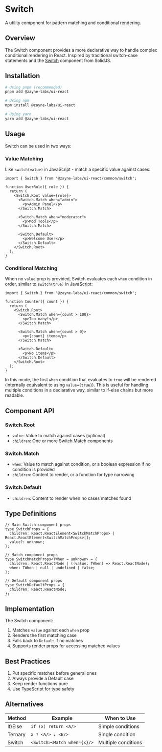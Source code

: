 # Switch

A utility component for pattern matching and conditional rendering.

## Overview

The Switch component provides a more declarative way to handle complex conditional rendering in React. Inspired by traditional switch-case statements and the [Switch](https://docs.solidjs.com/reference/components/switch-and-match) component from SolidJS.

## Installation

```bash
# Using pnpm (recommended)
pnpm add @zayne-labs/ui-react

# Using npm
npm install @zayne-labs/ui-react

# Using yarn
yarn add @zayne-labs/ui-react
```

## Usage

Switch can be used in two ways:

### Value Matching

Like `switch(value)` in JavaScript - match a specific value against cases:

```tsx
import { Switch } from '@zayne-labs/ui-react/common/switch';

function UserRole({ role }) {
  return (
    <Switch.Root value={role}>
      <Switch.Match when="admin">
        <p>Admin Panel</p>
      </Switch.Match>

      <Switch.Match when="moderator">
        <p>Mod Tools</p>
      </Switch.Match>

      <Switch.Default>
        <p>Welcome User</p>
      </Switch.Default>
    </Switch.Root>
  );
}
```

### Conditional Matching

When no `value` prop is provided, Switch evaluates each `when` condition in order, similar to `switch(true)` in JavaScript:

```tsx
import { Switch } from '@zayne-labs/ui-react/common/switch';

function Counter({ count }) {
  return (
    <Switch.Root>
      <Switch.Match when={count > 100}>
        <p>Too many!</p>
      </Switch.Match>

      <Switch.Match when={count > 0}>
        <p>{count} items</p>
      </Switch.Match>

      <Switch.Default>
        <p>No items</p>
      </Switch.Default>
    </Switch.Root>
  );
}
```

In this mode, the first `when` condition that evaluates to `true` will be rendered (internally equivalent to using `value={true}`). This is useful for handling multiple conditions in a declarative way, similar to if-else chains but more readable.

## Component API

### Switch.Root

- `value`: Value to match against cases (optional)
- `children`: One or more Switch.Match components

### Switch.Match

- `when`: Value to match against condition, or a boolean expression if no condition is provided
- `children`: Content to render, or a function for type narrowing

### Switch.Default

- `children`: Content to render when no cases matches found

## Type Definitions

```tsx
// Main Switch component props
type SwitchProps = {
  children: React.ReactElement<SwitchMatchProps> | React.ReactElement<SwitchMatchProps>[];
  value?: unknown;
};

// Match component props
type SwitchMatchProps<TWhen = unknown> = {
  children: React.ReactNode | ((value: TWhen) => React.ReactNode);
  when: TWhen | null | undefined | false;
};

// Default component props
type SwitchDefaultProps = {
  children: React.ReactNode;
};
```

## Implementation

The Switch component:

1. Matches `value` against each `when` prop
2. Renders the first matching case
3. Falls back to `Default` if no matches
4. Supports render props for accessing matched values

## Best Practices

1. Put specific matches before general ones
2. Always provide a Default case
3. Keep render functions pure
4. Use TypeScript for type safety

## Alternatives

| Method | Example | When to Use |
|--------|---------|-------------|
| If/Else | `if (x) return <A/>` | Simple conditions |
| Ternary | `x ? <A/> : <B/>` | Single condition |
| Switch | `<Switch><Match when={x}/>` | Multiple conditions |
